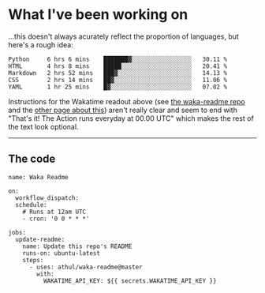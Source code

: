# What I've been working on

…this doesn't always acurately reflect the proportion of languages, but here's a rough idea:

<!--START_SECTION:waka-->
```text
Python     6 hrs 6 mins    ███████▓░░░░░░░░░░░░░░░░░   30.11 % 
HTML       4 hrs 8 mins    █████░░░░░░░░░░░░░░░░░░░░   20.41 % 
Markdown   2 hrs 52 mins   ███▓░░░░░░░░░░░░░░░░░░░░░   14.13 % 
CSS        2 hrs 14 mins   ██▓░░░░░░░░░░░░░░░░░░░░░░   11.06 % 
YAML       1 hr 25 mins    █▓░░░░░░░░░░░░░░░░░░░░░░░   07.02 % 
```
<!--END_SECTION:waka-->

Instructions for the Wakatime readout above (see [the waka-readme repo](https://github.com/athul/waka-readme) and the [other page about this](https://github.com/marketplace/actions/waka-readme)) aren't really clear and seem to end with "That's it! The Action runs everyday at 00.00 UTC" which makes the rest of the text look optional.

---

## The code

```
name: Waka Readme

on:
  workflow_dispatch:
  schedule:
    # Runs at 12am UTC
    - cron: '0 0 * * *'

jobs:
  update-readme:
    name: Update this repo's README
    runs-on: ubuntu-latest
    steps:
      - uses: athul/waka-readme@master
        with:
          WAKATIME_API_KEY: ${{ secrets.WAKATIME_API_KEY }}
```
